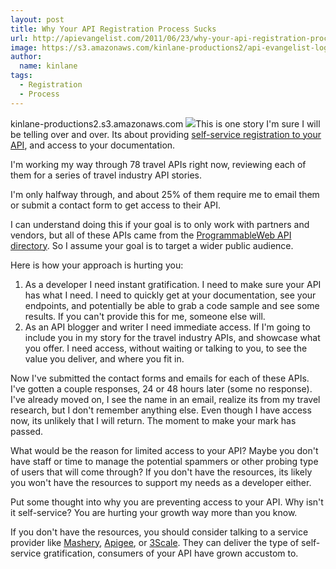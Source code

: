 ```yaml
---
layout: post
title: Why Your API Registration Process Sucks
url: http://apievangelist.com/2011/06/23/why-your-api-registration-process-sucks/
image: https://s3.amazonaws.com/kinlane-productions2/api-evangelist-logos/api-evangelist-butterfly-vertical.png
author:
  name: kinlane
tags:
  - Registration
  - Process
---
```

kinlane-productions2.s3.amazonaws.com [![](http://kinlane-productions.s3.amazonaws.com/api-evangelist/api-registration.png)](http://www.apievangelist.com/ecosystem-building-blocks-detail.php?Building_Block_ID=198 "self-service registration to your API")This is one story I'm sure I will be telling over and over. Its about providing [self-service registration to your API](http://www.apievangelist.com/ecosystem-building-blocks-detail.php?Building_Block_ID=198 "self-service registration to your API"), and access to your documentation.

I'm working my way through 78 travel APIs right now, reviewing each of them for a series of travel industry API stories.

I'm only halfway through, and about 25% of them require me to email them or submit a contact form to get access to their API.

I can understand doing this if your goal is to only work with partners and vendors, but all of these APIs came from the [ProgrammableWeb API directory](http://www.programmableweb.com/apis/directory "Programmable Web API Directory"). So I assume your goal is to target a wider public audience.

Here is how your approach is hurting you:

1.  As a developer I need instant gratification. I need to make sure your API has what I need. I need to quickly get at your documentation, see your endpoints, and potentially be able to grab a code sample and see some results. If you can't provide this for me, someone else will.
2.  As an API blogger and writer I need immediate access. If I'm going to include you in my story for the travel industry APIs, and showcase what you offer. I need access, without waiting or talking to you, to see the value you deliver, and where you fit in.

Now I've submitted the contact forms and emails for each of these APIs. I've gotten a couple responses, 24 or 48 hours later (some no response). I've already moved on, I see the name in an email, realize its from my travel research, but I don't remember anything else. Even though I have access now, its unlikely that I will return. The moment to make your mark has passed.

What would be the reason for limited access to your API? Maybe you don't have staff or time to manage the potential spammers or other probing type of users that will come through? If you don't have the resources, its likely you won't have the resources to support my needs as a developer either.

Put some thought into why you are preventing access to your API. Why isn't it self-service? You are hurting your growth way more than you know.

If you don't have the resources, you should consider talking to a service provider like [Mashery](http://apievangelist.com/2010/10/10/mashery-api-services/ "Mashery"), [Apigee](http://apievangelist.com/2010/10/10/apigee-api-services/ "Apigee"), or [3Scale](http://apievangelist.com/2010/10/10/3scale-api-services/ "3Scale"). They can deliver the type of self-service gratification, consumers of your API have grown accustom to.